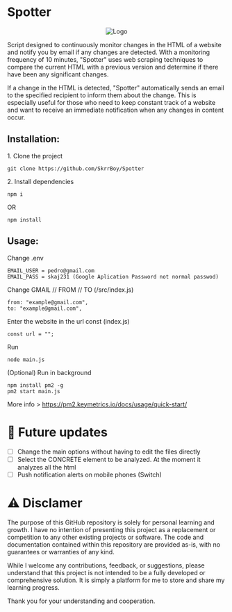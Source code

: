 # Spotter
<p align="center">
  <img src="https://i.imgur.com/zVIZPQe.png" alt="Logo">
</p>

Script designed to continuously monitor changes in the HTML of a website and notify you by email if any changes are detected. With a monitoring frequency of 10 minutes, "Spotter" uses web scraping techniques to compare the current HTML with a previous version and determine if there have been any significant changes.

If a change in the HTML is detected, "Spotter" automatically sends an email to the specified recipient to inform them about the change. This is especially useful for those who need to keep constant track of a website and want to receive an immediate notification when any changes in content occur.

<h2>Installation:</h2>

<p>1. Clone the project</p>

```
git clone https://github.com/SkrrBoy/Spotter
```

<p>2. Install dependencies</p>

```
npm i
```
OR
```
npm install
```

<h2>Usage:</h2>

<p>Change .env</p>

```
EMAIL_USER = pedro@gmail.com
EMAIL_PASS = skaj231 (Google Aplication Password not normal passwod)
```

<p>Change GMAIL // FROM // TO (/src/index.js)</p>

```
from: "example@gmail.com",
to: "example@gmail.com",
```

<p>Enter the website in the url const (index.js)</p>

```
const url = "";
```

<p>Run</p>

```
node main.js
```
<p> (Optional) Run in background</p>

```
npm install pm2 -g
pm2 start main.js
```
More info > https://pm2.keymetrics.io/docs/usage/quick-start/

<h1>🚀 Future updates</h1>

- [ ] Change the main options without having to edit the files directly
- [ ] Select the CONCRETE element to be analyzed. At the moment it analyzes all the html 
- [ ] Push notification alerts on mobile phones (Switch)

<h1>⚠️ Disclamer</h1>
<p>The purpose of this GitHub repository is solely for personal learning and growth. I have no intention of presenting this project as a replacement or competition to any other existing projects or software. The code and documentation contained within this repository are provided as-is, with no guarantees or warranties of any kind.

While I welcome any contributions, feedback, or suggestions, please understand that this project is not intended to be a fully developed or comprehensive solution. It is simply a platform for me to store and share my learning progress.

Thank you for your understanding and cooperation.</p>
